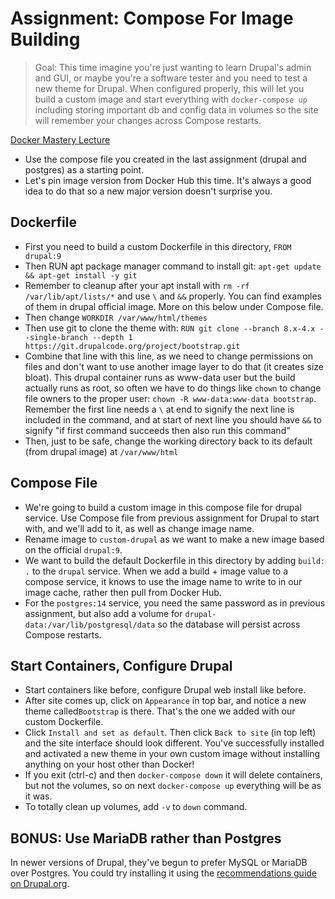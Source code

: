 # Assignment: Compose For Image Building

> Goal: This time imagine you're just wanting to learn Drupal's admin and GUI, or maybe you're a software tester and you need to test a new theme for Drupal. When configured properly, this will let you build a custom image and start everything with `docker-compose up` including storing important db and config data in volumes so the site will remember your changes across Compose restarts.

[Docker Mastery Lecture](https://www.udemy.com/course/docker-mastery/learn/lecture/6775804)

- Use the compose file you created in the last assignment (drupal and postgres) as a starting point.
- Let's pin image version from Docker Hub this time.
It's always a good idea to do that so a new major version doesn't surprise you.

## Dockerfile

- First you need to build a custom Dockerfile in this directory,
`FROM drupal:9`
- Then RUN apt package manager command to install git: `apt-get update && apt-get install -y git`
- Remember to cleanup after your apt install with `rm -rf /var/lib/apt/lists/*` and use `\` and `&&` properly.
You can find examples of them in drupal official image. More on this below under Compose file.
- Then change `WORKDIR /var/www/html/themes`
- Then use git to clone the theme with:
`RUN git clone --branch 8.x-4.x --single-branch --depth 1 https://git.drupalcode.org/project/bootstrap.git`
- Combine that line with this line, as we need to change permissions on files and don't want to
use another image layer to do that (it creates size bloat).
This drupal container runs as www-data user but the build actually runs as root,
so often we have to do things like `chown` to change file owners to the proper user:
`chown -R www-data:www-data bootstrap`. Remember the first line needs a `\` at end
to signify the next line is included in the command, and at start of next line you should have
`&&` to signify "if first command succeeds then also run this command"
- Then, just to be safe, change the working directory back to its default (from drupal image) at `/var/www/html`

## Compose File

- We're going to build a custom image in this compose file for drupal service.
Use Compose file from previous assignment for Drupal to start with, and we'll add to it, as well as change image name.
- Rename image to `custom-drupal` as we want to make a new image based on the official `drupal:9`.
- We want to build the default Dockerfile in this directory by adding `build: .` to the `drupal` service.
When we add a build + image value to a compose service,
it knows to use the image name to write to in our image cache, rather then pull from Docker Hub.
- For the `postgres:14` service, you need the same password as in previous assignment,
but also add a volume for `drupal-data:/var/lib/postgresql/data` so the database will
persist across Compose restarts.

## Start Containers, Configure Drupal

- Start containers like before, configure Drupal web install like before.
- After site comes up, click on `Appearance` in top bar, and notice a new theme called`Bootstrap` is there.
That's the one we added with our custom Dockerfile.
- Click `Install and set as default`.
Then click `Back to site` (in top left) and the site interface should look different.
You've successfully installed and activated a new theme in your own custom image without
installing anything on your host other than Docker!
- If you exit (ctrl-c) and then `docker-compose down` it will delete containers,
but not the volumes, so on next `docker-compose up` everything will be as it was.
- To totally clean up volumes, add `-v` to `down` command.

## BONUS: Use MariaDB rather than Postgres

In newer versions of Drupal, they've begun to prefer MySQL or MariaDB over Postgres. You could try installing it using the [recommendations guide on Drupal.org](https://www.drupal.org/docs/system-requirements/database-server-requirements).
